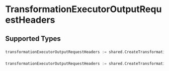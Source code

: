 # TransformationExecutorOutputRequestHeaders


## Supported Types

### 

```go
transformationExecutorOutputRequestHeaders := shared.CreateTransformationExecutorOutputRequestHeadersStr(string{/* values here */})
```

### 

```go
transformationExecutorOutputRequestHeaders := shared.CreateTransformationExecutorOutputRequestHeadersMapOfany(map[string]interface{}{/* values here */})
```


